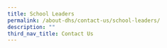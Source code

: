 ```yaml
---
title: School Leaders
permalink: /about-dhs/contact-us/school-leaders/
description: ""
third_nav_title: Contact Us
---
```

